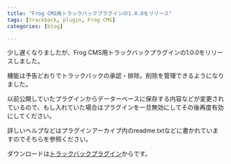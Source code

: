 ```yaml
---
title: "Frog CMS用トラックバックプラグインの1.0.0をリリース"
tags: [trackback, plugin, Frog CMS]
categories: [blog]

---
```


少し遅くなりましたが、Frog CMS用トラックバックプラグインの1.0.0をリリースしました。

機能は予告どおりでトラックバックの承認・排除。削除を管理できるようになりました。

以前公開していたプラグインからデーターベースに保存する内容などが変更されているので、もし入れていた場合はプラグインを一旦無効にしてその後再度有効にしてください。

詳しいヘルプなどはプラグインアーカイブ内のreadme.txtなどに書かれていますのでそちらを参照ください。

ダウンロードは[トラックバックプラグイン][1]からです。

 [1]: http://www.sharkpp.net/php/frog-cms/trackback-plugin.html